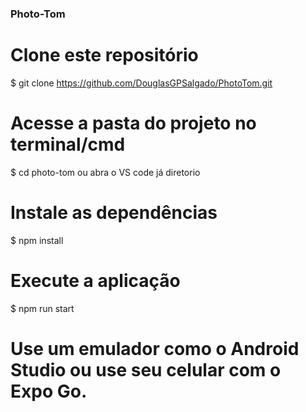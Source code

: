 ### Photo-Tom

# Clone este repositório
$ git clone <https://github.com/DouglasGPSalgado/PhotoTom.git>

# Acesse a pasta do projeto no terminal/cmd
$ cd photo-tom ou abra o VS code já diretorio

# Instale as dependências
$ npm install

# Execute a aplicação
$ npm run start

# Use um emulador como o Android Studio ou use seu celular com o Expo Go.
